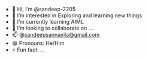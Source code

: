 - 👋 Hi, I’m @sandeep-2205
- 👀 I’m interested in Exploring and learning new things
- 🌱 I’m currently learning AIML
- 💞️ I’m looking to collaborate on ...
- 📫 @sandeepsannayila@gmail.com
- 😄 Pronouns: He/Him
- ⚡ Fun fact: ...

<!---
sandeep-2205/sandeep-2205 is a ✨ special ✨ repository because its `README.md` (this file) appears on your GitHub profile.
You can click the Preview link to take a look at your changes.
--->
